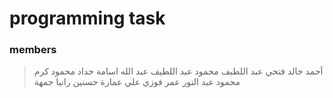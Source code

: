 # programming task
### members 
> أحمد خالد فتحي
> عبد اللطبف محمود عبد اللطيف
> عبد الله اسامة حداد
> محمود كرم محمود عبد النور
> عمر فوزي
> علي عمارة
> حسنين
> رانيا جمهة
